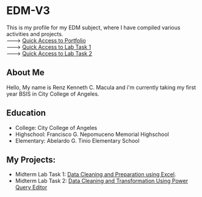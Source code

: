 # EDM-V3
This is my profile for my EDM subject, where I have compiled various activities and projects.
<br>
---> [Quick Access to Portfolio](https://referenz18.github.io/EDM-V3/) <br>
---> [Quick Access to Lab Task 1](https://github.com/ReferenZ18/Midterm-Lab-Task-1-Data-Cleaning-and-Preparation-using-Excel) <br>
---> [Quick Access to Lab Task 2](https://github.com/ReferenZ18/Midterm-Lab-Task-2-Data-Cleaning-and-Transformation-Using-Power-Query-Editor)
## About Me
Hello, My name is Renz Kenneth C. Macula and i'm currently taking my first year BSIS in City College of Angeles.
## Education
- College: City College of Angeles
- Highschool: Francisco G. Nepomuceno Memorial Highschool
- Elementary: Abelardo G. Tinio Elementary School
## My Projects:
- Midterm Lab Task 1: [Data Cleaning and Preparation using Excel](https://referenz18.github.io/Midterm-Lab-Task-1-Data-Cleaning-and-Preparation-using-Excel/).
- Midterm Lab Task 2: [Data Cleaning and Transformation Using Power Query Editor](https://referenz18.github.io/Midterm-Lab-Task-2-Data-Cleaning-and-Transformation-Using-Power-Query-Editor/)
